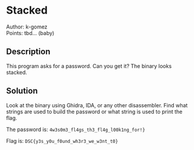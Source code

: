 # Stacked

Author: k-gomez \
Points: tbd... (baby)

## Description

This program asks for a password. Can you get it? The binary looks stacked.

## Solution

Look at the binary using Ghidra, IDA, or any other disassembler. Find what strings are used to build the password or what string is used to print the flag.

The password is: `4w3s0m3_fl4gs_th3_fl4g_l00k1ng_for!}`

Flag is: `DSC{y3s_y0u_f0und_wh3r3_we_w3nt_t0}`

